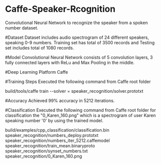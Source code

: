 # Caffe-Speaker-Rcognition
Convolutional Neural Network to recognize the speaker from a spoken number dataset.

#Dataset
Dataset includes audio spectrogram of 24 different speakers, speaking 0-9 numbers. 
Training set has total of 3500 records and Testing set includes total of 1080 records.

#Model
Convolutional Neural Network consists of 5 convolution layers, 3 fully connected layers with ReLu and Max Pooling in the middle. 

#Deep Learning Platform
Caffe

#Training Steps
Executed the following command from Caffe root folder

build/tools/caffe train --solver = speaker_recognition/solver.prototxt

#Accuracy
Achieved 99% accuracy in 5212 iterations.

#Classification
Executed the following command from Caffe root folder for classification the "0_Karen_160.png" which is a spectrogram of user Karen speaking number '0' by using the trained model.

build/examples/cpp_classification/classification.bin speaker_recognition/numbers_deploy.prototxt speaker_recognition/numbers_iter_5212.caffemodel speaker_recognition/train_mean.binaryproto speaker_recognition/synset_numbers.txt speaker_recognition/0_Karen_160.png
